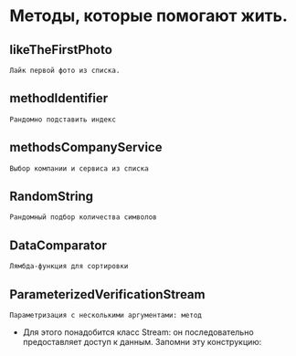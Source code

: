 # Методы, которые помогают жить.
## likeTheFirstPhoto
    Лайк первой фото из списка.
## methodIdentifier
    Рандомно подставить индекс
## methodsCompanyService
    Выбор компании и сервиса из списка
## RandomString
    Рандомный подбор количества символов
## DataComparator
    Лямбда-функция для сортировки
## ParameterizedVerificationStream
    Параметризация с несколькими аргументами: метод
* Для этого понадобится класс Stream: он последовательно предоставляет доступ к данным. Запомни эту конструкцию:
